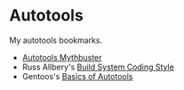 Autotools
=========

My autotools bookmarks.

- [Autotools Mythbuster](https://autotools.io/index.html)
- Russ Allbery's [Build System Coding Style](https://www.eyrie.org/~eagle/notes/style/build.html)
- Gentoos's [Basics of Autotools](https://devmanual.gentoo.org/general-concepts/autotools/)

